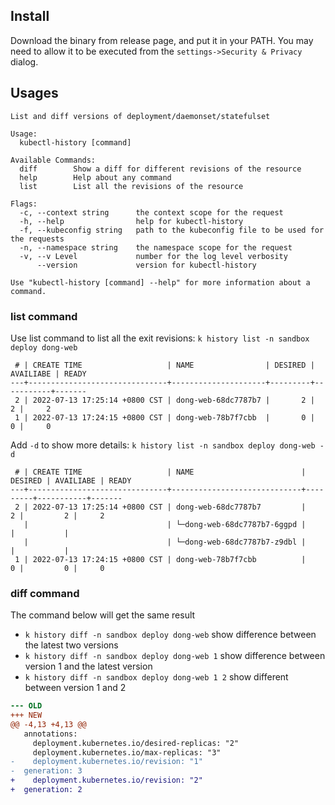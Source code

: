 ## Install
Download the binary from release page, and put it in your PATH. You may need to allow it to be executed from the `settings->Security & Privacy` dialog.

## Usages


``` text
List and diff versions of deployment/daemonset/statefulset

Usage:
  kubectl-history [command]

Available Commands:
  diff        Show a diff for different revisions of the resource
  help        Help about any command
  list        List all the revisions of the resource

Flags:
  -c, --context string      the context scope for the request
  -h, --help                help for kubectl-history
  -f, --kubeconfig string   path to the kubeconfig file to be used for the requests
  -n, --namespace string    the namespace scope for the request
  -v, --v Level             number for the log level verbosity
      --version             version for kubectl-history

Use "kubectl-history [command] --help" for more information about a command.

```

### list command

Use list command to list all the exit revisions: `k history list -n sandbox deploy dong-web`

``` text
 # | CREATE TIME                   | NAME                | DESIRED | AVAILIABE | READY
---+-------------------------------+---------------------+---------+-----------+-------
 2 | 2022-07-13 17:25:14 +0800 CST | dong-web-68dc7787b7 |       2 |         2 |     2
 1 | 2022-07-13 17:24:15 +0800 CST | dong-web-78b7f7cbb  |       0 |         0 |     0
```

Add `-d` to show more details: `k history list -n sandbox deploy dong-web -d`

``` text
 # | CREATE TIME                   | NAME                        | DESIRED | AVAILIABE | READY
---+-------------------------------+-----------------------------+---------+-----------+-------
 2 | 2022-07-13 17:25:14 +0800 CST | dong-web-68dc7787b7         |       2 |         2 |     2
   |                               | └─dong-web-68dc7787b7-6ggpd |         |           |
   |                               | └─dong-web-68dc7787b7-z9dbl |         |           |
 1 | 2022-07-13 17:24:15 +0800 CST | dong-web-78b7f7cbb          |       0 |         0 |     0
```

### diff command

The command below will get the same result
- `k history diff -n sandbox deploy dong-web` show difference between the latest two versions
- `k history diff -n sandbox deploy dong-web 1` show difference between version 1 and the latest version
- `k history diff -n sandbox deploy dong-web 1 2` show different between version 1 and 2


``` diff
--- OLD
+++ NEW
@@ -4,13 +4,13 @@
   annotations:
     deployment.kubernetes.io/desired-replicas: "2"
     deployment.kubernetes.io/max-replicas: "3"
-    deployment.kubernetes.io/revision: "1"
-  generation: 3
+    deployment.kubernetes.io/revision: "2"
+  generation: 2
```
